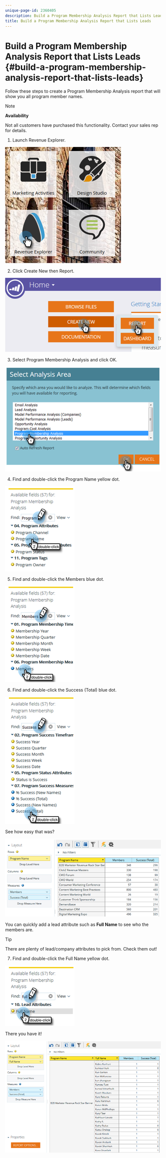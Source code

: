 ```yaml
---
unique-page-id: 2360405
description: Build a Program Membership Analysis Report that Lists Leads - Marketo Docs - Product Documentation
title: Build a Program Membership Analysis Report that Lists Leads
---
```


# Build a Program Membership Analysis Report that Lists Leads {#build-a-program-membership-analysis-report-that-lists-leads}

Follow these steps to create a Program Membership Analysis report that will show you all program member names.

>[!NOTE]
>
>**Availability**
>
>Not all customers have purchased this functionality. Contact your sales rep for details.

1. Launch Revenue Explorer.

![](assets/one.png)

2. Click Create New then Report.

![](assets/two.png)

3. Select Program Membership Analysis and click OK.

![](assets/three.png)

4. Find and double-click the Program Name yellow dot. 

![](assets/four.png)

5. Find and double-click the Members blue dot.

![](assets/five.png)

6. Find and double-click the Success (Total) blue dot.

![](assets/six.png)

See how easy that was?

![](assets/seven.png)

You can quickly add a lead attribute such as **Full Name** to see who the members are.

>[!TIP]
>
>There are plenty of lead/company attributes to pick from. Check them out!

7. Find and double-click the Full Name yellow dot.

![](assets/eight.png)

There you have it!

![](assets/nine.png)

